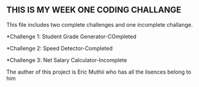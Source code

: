 ## THIS IS MY WEEK ONE CODING CHALLANGE
This file includes two complete challenges and one incomplete challange.

*Challenge 1: Student Grade Generator-COmpleted 

*Challenge 2: Speed Detector-Completed

*Challenge 3: Net Salary Calculator-Incomplete 

The auther of this project is Eric Muthii who has all the lisences belong to him